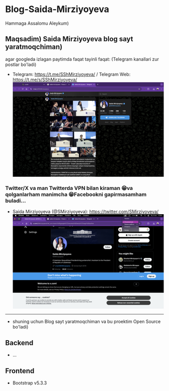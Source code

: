 # Blog-Saida-Mirziyoyeva
Hammaga Assalomu Aleykum)

## Maqsadim) Saida Mirziyoyeva blog sayt yaratmoqchiman)
agar googleda izlagan paytimda faqat tayinli faqat: (Telegram kanallari zur postlar bo'ladi)
- Telegram: https://t.me/SShMirziyoyeva/ / Telegram Web: https://t.me/s/SShMirziyoyeva/
![Telegram.png](assets%2Fimg%2Fscreenshots%2FTelegram.png)

### Twitter/X va man Twitterda VPN bilan kiraman 😁va qolganlarham manimcha 😁Facebookni gapirmasamham buladi...
- Saida Mirziyoyeva (@SMirziyoyeva): https://twitter.com/SMirziyoyeva/
![Twitter.png](assets%2Fimg%2Fscreenshots%2FTwitter.png)
_____________________

- shuning uchun Blog sayt yaratmoqchiman va bu proektim Open Source bo'ladi)

## Backend
- ...

## Frontend
- Bootstrap v5.3.3